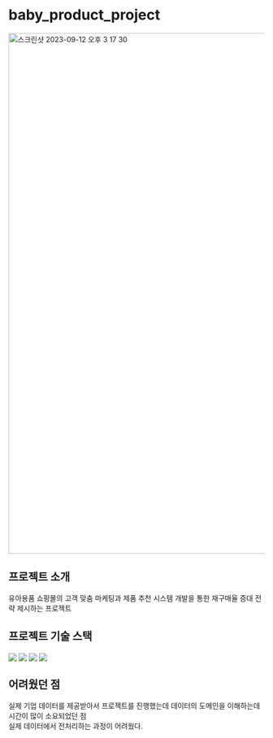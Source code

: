 # baby_product_project

<img width="1026" alt="스크린샷 2023-09-12 오후 3 17 30" src="https://github.com/chorimgenius/baby_product_project/assets/112370211/47605652-932a-454b-9766-37f2a1b1d7bc">

## 프로젝트 소개
유아용품 쇼핑몰의 고객 맞춤 마케팅과 제품 추천 시스템 개발을 통한 재구매율 증대 전략 제시하는 프로젝트
<br>

## 프로젝트 기술 스택
<img src="https://img.shields.io/badge/Numpy-013243?style=for-the-badge&logo=Numpy&logoColor=white" align="center" />
<img src="https://img.shields.io/badge/Pandas-150458?style=for-the-badge&logo=Pandas&logoColor=white"  align="center" />
<img src="https://img.shields.io/badge/scipy-8CAAE6?style=for-the-badge&logo=scipy&logoColor=white"  align="center" />
<img src="https://img.shields.io/badge/matplotlib-11557C?style=for-the-badge&logo=matplotlib&logoColor=white"  align="center" />

## 어려웠던 점
실제 기업 데이터를 제공받아서 프로젝트를 진행했는데 데이터의 도메인을 이해하는데 시간이 많이 소요되었던 점  
실제 데이터에서 전처리하는 과정이 어려웠다.



